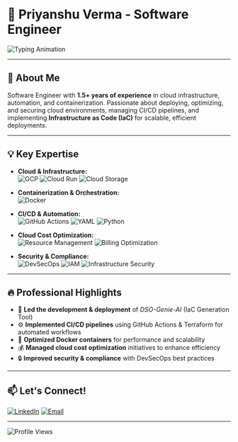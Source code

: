 # 🚀 Priyanshu Verma - Software Engineer

![Typing Animation](https://readme-typing-svg.demolab.com?font=Fira+Code&size=22&duration=4000&pause=500&color=36BCF7&center=true&vCenter=true&width=500&lines=Software+Engineer;Cloud+%7C+CI%2FCD+%7C+Automation;Python+%7C+Docker+%7C+Terraform;Passionate+About+Optimizing+Workflows!)

---

## 🌟 About Me

Software Engineer with **1.5+ years of experience** in cloud infrastructure, automation, and containerization. Passionate about deploying, optimizing, and securing cloud environments, managing CI/CD pipelines, and implementing **Infrastructure as Code (IaC)** for scalable, efficient deployments.

---

## 💡 Key Expertise

- **Cloud & Infrastructure:**  
  ![GCP](https://img.shields.io/badge/Google%20Cloud%20Platform-4285F4?style=flat&logo=google-cloud&logoColor=white)
  ![Cloud Run](https://img.shields.io/badge/Cloud%20Run-4285F4?style=flat&logo=google-cloud&logoColor=white)
  ![Cloud Storage](https://img.shields.io/badge/Cloud%20Storage-4285F4?style=flat&logo=google-cloud&logoColor=white)

- **Containerization & Orchestration:**  
  ![Docker](https://img.shields.io/badge/Docker-2496ED?style=flat&logo=docker&logoColor=white)

- **CI/CD & Automation:**  
  ![GitHub Actions](https://img.shields.io/badge/GitHub%20Actions-2088FF?style=flat&logo=github-actions&logoColor=white)
  ![YAML](https://img.shields.io/badge/YAML-000000?style=flat&logo=yaml&logoColor=white)
  ![Python](https://img.shields.io/badge/Python-3776AB?style=flat&logo=python&logoColor=white)

- **Cloud Cost Optimization:**  
  ![Resource Management](https://img.shields.io/badge/Resource%20Management-4285F4?style=flat&logo=google-cloud&logoColor=white)
  ![Billing Optimization](https://img.shields.io/badge/Billing%20Optimization-4285F4?style=flat&logo=google-cloud&logoColor=white)

- **Security & Compliance:**  
  ![DevSecOps](https://img.shields.io/badge/DevSecOps-326CE5?style=flat&logo=kubernetes&logoColor=white)
  ![IAM](https://img.shields.io/badge/IAM-4285F4?style=flat&logo=google-cloud&logoColor=white)
  ![Infrastructure Security](https://img.shields.io/badge/Infrastructure%20Security-326CE5?style=flat&logo=kubernetes&logoColor=white)

---

## 🔥 Professional Highlights

- 🚀 **Led the development & deployment** of _DSO-Genie-AI_ (IaC Generation Tool)
- ⚙ **Implemented CI/CD pipelines** using GitHub Actions & Terraform for automated workflows
- 🐳 **Optimized Docker containers** for performance and scalability
- 💰 **Managed cloud cost optimization** initiatives to enhance efficiency
- 🔒 **Improved security & compliance** with DevSecOps best practices

---

## 📫 Let's Connect!

[![LinkedIn](https://img.shields.io/badge/LinkedIn-0A66C2?style=flat&logo=linkedin&logoColor=white)](https://www.linkedin.com/in/priyanshu-verma94/)
[![Email](https://img.shields.io/badge/Email-D14836?style=flat&logo=gmail&logoColor=white)](mailto:vpriyanshu708@gmail.com)

---

![Profile Views](https://komarev.com/ghpvc/?username=Priyanshu-star-code&color=blue&style=flat-square)
